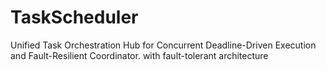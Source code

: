 # TaskScheduler
Unified Task Orchestration Hub for Concurrent Deadline-Driven Execution and Fault-Resilient Coordinator. with fault-tolerant architecture
